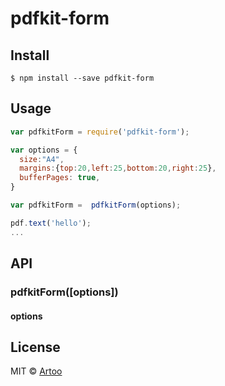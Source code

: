 # pdfkit-form 

## Install

```
$ npm install --save pdfkit-form
```


## Usage

```js
var pdfkitForm = require('pdfkit-form');

var options = {
  size:"A4",
  margins:{top:20,left:25,bottom:20,right:25},
  bufferPages: true,
}

var pdfkitForm =  pdfkitForm(options);

pdf.text('hello');
...
```


## API

### pdfkitForm([options])

#### options

## License

MIT © [Artoo](http://artootrills.github.io/pdfkit-form)
